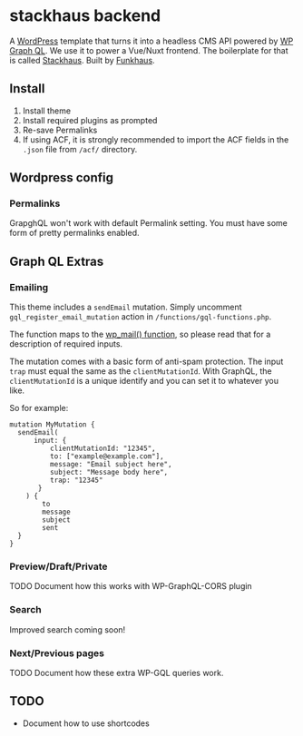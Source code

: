 # stackhaus backend

A [WordPress](https://wordpress.org/) template that turns it into a headless CMS API powered by [WP Graph QL](https://www.wpgraphql.com/). We use it to power a Vue/Nuxt frontend. The boilerplate for that is called [Stackhaus](https://github.com/funkhaus/stackhaus). Built by [Funkhaus](http://funkhaus.us/).

## Install

1.  Install theme
1.  Install required plugins as prompted
1.  Re-save Permalinks
1.  If using ACF, it is strongly recommended to import the ACF fields in the `.json` file from `/acf/` directory.

## Wordpress config

### Permalinks

GrapghQL won't work with default Permalink setting. You must have some form of pretty permalinks enabled.

## Graph QL Extras

### Emailing

This theme includes a `sendEmail` mutation. Simply uncomment `gql_register_email_mutation` action in `/functions/gql-functions.php`.

The function maps to the [wp_mail() function](https://developer.wordpress.org/reference/functions/wp_mail/), so please read that for a description of required inputs.

The mutation comes with a basic form of anti-spam protection. The input `trap` must equal the same as the `clientMutationId`. With GraphQL, the `clientMutationId` is a unique identify and you can set it to whatever you like.

So for example:

```
mutation MyMutation {
  sendEmail(
      input: {
          clientMutationId: "12345",
          to: ["example@example.com"],
          message: "Email subject here",
          subject: "Message body here",
          trap: "12345"
       }
    ) {
        to
        message
        subject
        sent
  }
}
```

### Preview/Draft/Private

TODO Document how this works with WP-GraphQL-CORS plugin

### Search

Improved search coming soon!

### Next/Previous pages

TODO Document how these extra WP-GQL queries work.

## TODO

-   Document how to use shortcodes
